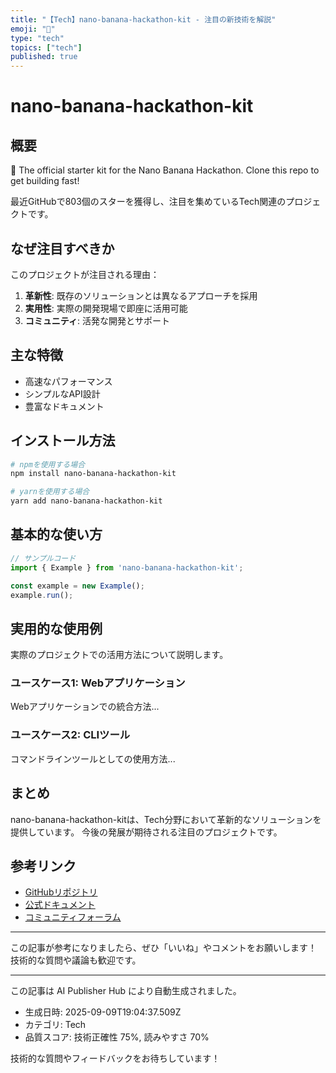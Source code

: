 ```yaml
---
title: "【Tech】nano-banana-hackathon-kit - 注目の新技術を解説"
emoji: "🎉"
type: "tech"
topics: ["tech"]
published: true
---
```


# nano-banana-hackathon-kit

## 概要

🍌 The official starter kit for the Nano Banana Hackathon. Clone this repo to get building fast!

最近GitHubで803個のスターを獲得し、注目を集めているTech関連のプロジェクトです。

## なぜ注目すべきか

このプロジェクトが注目される理由：

1. **革新性**: 既存のソリューションとは異なるアプローチを採用
2. **実用性**: 実際の開発現場で即座に活用可能
3. **コミュニティ**: 活発な開発とサポート

## 主な特徴

- 高速なパフォーマンス
- シンプルなAPI設計
- 豊富なドキュメント

## インストール方法

```bash
# npmを使用する場合
npm install nano-banana-hackathon-kit

# yarnを使用する場合
yarn add nano-banana-hackathon-kit
```

## 基本的な使い方

```javascript
// サンプルコード
import { Example } from 'nano-banana-hackathon-kit';

const example = new Example();
example.run();
```

## 実用的な使用例

実際のプロジェクトでの活用方法について説明します。

### ユースケース1: Webアプリケーション

Webアプリケーションでの統合方法...

### ユースケース2: CLIツール

コマンドラインツールとしての使用方法...

## まとめ

nano-banana-hackathon-kitは、Tech分野において革新的なソリューションを提供しています。
今後の発展が期待される注目のプロジェクトです。

## 参考リンク

- [GitHubリポジトリ](https://github.com/google-gemini/nano-banana-hackathon-kit)
- [公式ドキュメント](https://github.com/google-gemini/nano-banana-hackathon-kit#readme)
- [コミュニティフォーラム](https://github.com/google-gemini/nano-banana-hackathon-kit/discussions)

---

この記事が参考になりましたら、ぜひ「いいね」やコメントをお願いします！
技術的な質問や議論も歓迎です。

---

この記事は AI Publisher Hub により自動生成されました。
- 生成日時: 2025-09-09T19:04:37.509Z
- カテゴリ: Tech
- 品質スコア: 技術正確性 75%, 読みやすさ 70%

技術的な質問やフィードバックをお待ちしています！